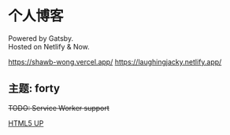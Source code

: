# 个人博客
Powered by Gatsby.  
Hosted on Netlify & Now.

https://shawb-wong.vercel.app/
https://laughingjacky.netlify.app/

## 主题: forty

~~TODO: Service Worker support~~

[HTML5 UP](https://html5up.net/forty)
